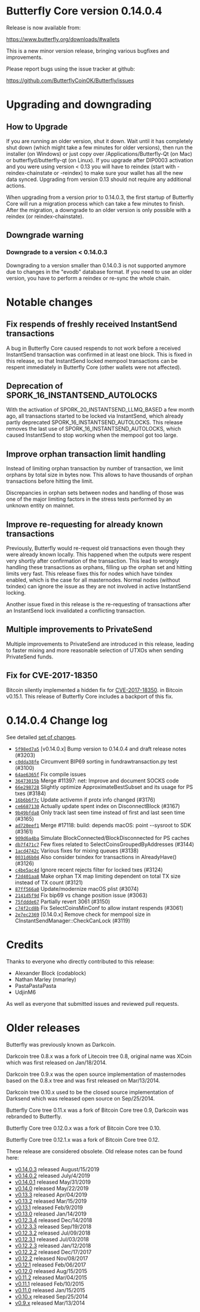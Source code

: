 Butterfly Core version 0.14.0.4
==========================

Release is now available from:

  <https://www.butterfly.org/downloads/#wallets>

This is a new minor version release, bringing various bugfixes and improvements.

Please report bugs using the issue tracker at github:

  <https://github.com/ButterflyCoinOK/Butterfly/issues>


Upgrading and downgrading
=========================

How to Upgrade
--------------

If you are running an older version, shut it down. Wait until it has completely
shut down (which might take a few minutes for older versions), then run the
installer (on Windows) or just copy over /Applications/Butterfly-Qt (on Mac) or
butterflyd/butterfly-qt (on Linux). If you upgrade after DIP0003 activation and you were
using version < 0.13 you will have to reindex (start with -reindex-chainstate
or -reindex) to make sure your wallet has all the new data synced. Upgrading from
version 0.13 should not require any additional actions.

When upgrading from a version prior to 0.14.0.3, the
first startup of Butterfly Core will run a migration process which can take a few minutes
to finish. After the migration, a downgrade to an older version is only possible with
a reindex (or reindex-chainstate).

Downgrade warning
-----------------

### Downgrade to a version < 0.14.0.3

Downgrading to a version smaller than 0.14.0.3 is not supported anymore due to changes
in the "evodb" database format. If you need to use an older version, you have to perform
a reindex or re-sync the whole chain.

Notable changes
===============

Fix respends of freshly received InstantSend transactions
---------------------------------------------------------

A bug in Butterfly Core caused respends to not work before a received InstantSend transaction was confirmed in at least
one block. This is fixed in this release, so that InstantSend locked mempool transactions can be
respent immediately in Butterfly Core (other wallets were not affected).

Deprecation of SPORK_16_INSTANTSEND_AUTOLOCKS
---------------------------------------------

With the activation of SPORK_20_INSTANTSEND_LLMQ_BASED a few month ago, all transactions started to be locked via
InstantSend, which already partly deprecated SPORK_16_INSTANTSEND_AUTOLOCKS. This release removes the last use
of SPORK_16_INSTANTSEND_AUTOLOCKS, which caused InstantSend to stop working when the mempool got too large.

Improve orphan transaction limit handling
-----------------------------------------

Instead of limiting orphan transaction by number of transaction, we limit orphans by total size in bytes
now. This allows to have thousands of orphan transactions before hitting the limit.

Discrepancies in orphan sets between nodes and handling of those was one of the major limiting factors in
the stress tests performed by an unknown entity on mainnet.

Improve re-requesting for already known transactions
----------------------------------------------------

Previously, Butterfly would re-request old transactions even though they were already known locally. This
happened when the outputs were respent very shortly after confirmation of the transaction. This lead to
wrongly handling these transactions as orphans, filling up the orphan set and hitting limits very fast.
This release fixes this for nodes which have txindex enabled, which is the case for all masternodes. Normal
nodes (without txindex) can ignore the issue as they are not involved in active InstantSend locking.

Another issue fixed in this release is the re-requesting of transactions after an InstantSend lock invalidated
a conflicting transaction.

Multiple improvements to PrivateSend
------------------------------------

Multiple improvements to PrivateSend are introduced in this release, leading to faster mixing and more
reasonable selection of UTXOs when sending PrivateSend funds.

Fix for CVE-2017-18350
----------------------

Bitcoin silently implemented a hidden fix for [CVE-2017-18350](https://lists.linuxfoundation.org/pipermail/bitcoin-dev/2019-November/017453.html).
in Bitcoin v0.15.1. This release of Butterfly Core includes a backport of this fix.


0.14.0.4 Change log
===================

See detailed [set of changes](https://github.com/ButterflyCoinOK/Butterfly/compare/v0.14.0.3...butterflypay:v0.14.0.4).

- [`5f98ed7a5`](https://github.com/ButterflyCoinOK/Butterfly/commit/5f98ed7a5) [v0.14.0.x] Bump version to 0.14.0.4 and draft release notes (#3203)
- [`c0dda38fe`](https://github.com/ButterflyCoinOK/Butterfly/commit/c0dda38fe) Circumvent BIP69 sorting in fundrawtransaction.py test (#3100)
- [`64ae6365f`](https://github.com/ButterflyCoinOK/Butterfly/commit/64ae6365f) Fix compile issues
- [`36473015b`](https://github.com/ButterflyCoinOK/Butterfly/commit/36473015b) Merge #11397: net: Improve and document SOCKS code
- [`66e298728`](https://github.com/ButterflyCoinOK/Butterfly/commit/66e298728) Slightly optimize ApproximateBestSubset and its usage for PS txes (#3184)
- [`16b6b6f7c`](https://github.com/ButterflyCoinOK/Butterfly/commit/16b6b6f7c) Update activemn if protx info changed (#3176)
- [`ce6687130`](https://github.com/ButterflyCoinOK/Butterfly/commit/ce6687130) Actually update spent index on DisconnectBlock (#3167)
- [`9b49bfda8`](https://github.com/ButterflyCoinOK/Butterfly/commit/9b49bfda8) Only track last seen time instead of first and last seen time (#3165)
- [`ad720eef1`](https://github.com/ButterflyCoinOK/Butterfly/commit/ad720eef1) Merge #17118: build: depends macOS: point --sysroot to SDK (#3161)
- [`909d6a4ba`](https://github.com/ButterflyCoinOK/Butterfly/commit/909d6a4ba) Simulate BlockConnected/BlockDisconnected for PS caches
- [`db7f471c7`](https://github.com/ButterflyCoinOK/Butterfly/commit/db7f471c7) Few fixes related to SelectCoinsGroupedByAddresses (#3144)
- [`1acd4742c`](https://github.com/ButterflyCoinOK/Butterfly/commit/1acd4742c) Various fixes for mixing queues (#3138)
- [`0031d6b04`](https://github.com/ButterflyCoinOK/Butterfly/commit/0031d6b04) Also consider txindex for transactions in AlreadyHave() (#3126)
- [`c4be5ac4d`](https://github.com/ButterflyCoinOK/Butterfly/commit/c4be5ac4d) Ignore recent rejects filter for locked txes (#3124)
- [`f2d401aa8`](https://github.com/ButterflyCoinOK/Butterfly/commit/f2d401aa8) Make orphan TX map limiting dependent on total TX size instead of TX count (#3121)
- [`87ff566a0`](https://github.com/ButterflyCoinOK/Butterfly/commit/87ff566a0) Update/modernize macOS plist (#3074)
- [`2141d5f9d`](https://github.com/ButterflyCoinOK/Butterfly/commit/2141d5f9d) Fix bip69 vs change position issue (#3063)
- [`75fddde67`](https://github.com/ButterflyCoinOK/Butterfly/commit/75fddde67) Partially revert 3061 (#3150)
- [`c74f2cd8b`](https://github.com/ButterflyCoinOK/Butterfly/commit/c74f2cd8b) Fix SelectCoinsMinConf to allow instant respends (#3061)
- [`2e7ec2369`](https://github.com/ButterflyCoinOK/Butterfly/commit/2e7ec2369) [0.14.0.x] Remove check for mempool size in CInstantSendManager::CheckCanLock (#3119)

Credits
=======

Thanks to everyone who directly contributed to this release:

- Alexander Block (codablock)
- Nathan Marley (nmarley)
- PastaPastaPasta
- UdjinM6

As well as everyone that submitted issues and reviewed pull requests.

Older releases
==============

Butterfly was previously known as Darkcoin.

Darkcoin tree 0.8.x was a fork of Litecoin tree 0.8, original name was XCoin
which was first released on Jan/18/2014.

Darkcoin tree 0.9.x was the open source implementation of masternodes based on
the 0.8.x tree and was first released on Mar/13/2014.

Darkcoin tree 0.10.x used to be the closed source implementation of Darksend
which was released open source on Sep/25/2014.

Butterfly Core tree 0.11.x was a fork of Bitcoin Core tree 0.9,
Darkcoin was rebranded to Butterfly.

Butterfly Core tree 0.12.0.x was a fork of Bitcoin Core tree 0.10.

Butterfly Core tree 0.12.1.x was a fork of Bitcoin Core tree 0.12.

These release are considered obsolete. Old release notes can be found here:

- [v0.14.0.3](https://github.com/ButterflyCoinOK/Butterfly/blob/master/doc/release-notes/butterfly/release-notes-0.14.0.3.md) released August/15/2019
- [v0.14.0.2](https://github.com/ButterflyCoinOK/Butterfly/blob/master/doc/release-notes/butterfly/release-notes-0.14.0.2.md) released July/4/2019
- [v0.14.0.1](https://github.com/ButterflyCoinOK/Butterfly/blob/master/doc/release-notes/butterfly/release-notes-0.14.0.1.md) released May/31/2019
- [v0.14.0](https://github.com/ButterflyCoinOK/Butterfly/blob/master/doc/release-notes/butterfly/release-notes-0.14.0.md) released May/22/2019
- [v0.13.3](https://github.com/ButterflyCoinOK/Butterfly/blob/master/doc/release-notes/butterfly/release-notes-0.13.3.md) released Apr/04/2019
- [v0.13.2](https://github.com/ButterflyCoinOK/Butterfly/blob/master/doc/release-notes/butterfly/release-notes-0.13.2.md) released Mar/15/2019
- [v0.13.1](https://github.com/ButterflyCoinOK/Butterfly/blob/master/doc/release-notes/butterfly/release-notes-0.13.1.md) released Feb/9/2019
- [v0.13.0](https://github.com/ButterflyCoinOK/Butterfly/blob/master/doc/release-notes/butterfly/release-notes-0.13.0.md) released Jan/14/2019
- [v0.12.3.4](https://github.com/ButterflyCoinOK/Butterfly/blob/master/doc/release-notes/butterfly/release-notes-0.12.3.4.md) released Dec/14/2018
- [v0.12.3.3](https://github.com/ButterflyCoinOK/Butterfly/blob/master/doc/release-notes/butterfly/release-notes-0.12.3.3.md) released Sep/19/2018
- [v0.12.3.2](https://github.com/ButterflyCoinOK/Butterfly/blob/master/doc/release-notes/butterfly/release-notes-0.12.3.2.md) released Jul/09/2018
- [v0.12.3.1](https://github.com/ButterflyCoinOK/Butterfly/blob/master/doc/release-notes/butterfly/release-notes-0.12.3.1.md) released Jul/03/2018
- [v0.12.2.3](https://github.com/ButterflyCoinOK/Butterfly/blob/master/doc/release-notes/butterfly/release-notes-0.12.2.3.md) released Jan/12/2018
- [v0.12.2.2](https://github.com/ButterflyCoinOK/Butterfly/blob/master/doc/release-notes/butterfly/release-notes-0.12.2.2.md) released Dec/17/2017
- [v0.12.2](https://github.com/ButterflyCoinOK/Butterfly/blob/master/doc/release-notes/butterfly/release-notes-0.12.2.md) released Nov/08/2017
- [v0.12.1](https://github.com/ButterflyCoinOK/Butterfly/blob/master/doc/release-notes/butterfly/release-notes-0.12.1.md) released Feb/06/2017
- [v0.12.0](https://github.com/ButterflyCoinOK/Butterfly/blob/master/doc/release-notes/butterfly/release-notes-0.12.0.md) released Aug/15/2015
- [v0.11.2](https://github.com/ButterflyCoinOK/Butterfly/blob/master/doc/release-notes/butterfly/release-notes-0.11.2.md) released Mar/04/2015
- [v0.11.1](https://github.com/ButterflyCoinOK/Butterfly/blob/master/doc/release-notes/butterfly/release-notes-0.11.1.md) released Feb/10/2015
- [v0.11.0](https://github.com/ButterflyCoinOK/Butterfly/blob/master/doc/release-notes/butterfly/release-notes-0.11.0.md) released Jan/15/2015
- [v0.10.x](https://github.com/ButterflyCoinOK/Butterfly/blob/master/doc/release-notes/butterfly/release-notes-0.10.0.md) released Sep/25/2014
- [v0.9.x](https://github.com/ButterflyCoinOK/Butterfly/blob/master/doc/release-notes/butterfly/release-notes-0.9.0.md) released Mar/13/2014

